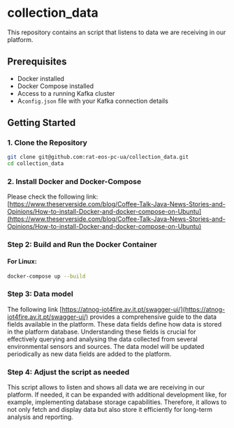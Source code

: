 # collection_data


This repository contains an script that listens to data we are receiving in our platform.

## Prerequisites

- Docker installed
- Docker Compose installed
- Access to a running Kafka cluster
- A`config.json` file with your Kafka connection details


## Getting Started

### 1. Clone the Repository

```bash
git clone git@github.com:rat-eos-pc-ua/collection_data.git
cd collection_data
```

### 2. Install Docker and Docker-Compose
Please check the following link: [https://www.theserverside.com/blog/Coffee-Talk-Java-News-Stories-and-Opinions/How-to-install-Docker-and-docker-compose-on-Ubuntu](https://www.theserverside.com/blog/Coffee-Talk-Java-News-Stories-and-Opinions/How-to-install-Docker-and-docker-compose-on-Ubuntu) 

### Step 2:  Build and Run the Docker Container
#### For Linux:

```bash
docker-compose up --build
```

### Step 3:  Data model
The following link [https://atnog-iot4fire.av.it.pt/swagger-ui/](https://atnog-iot4fire.av.it.pt/swagger-ui/) provides a comprehensive guide to the data fields available in the platform. These data fields define how data is stored in the platform database. Understanding these fields is crucial for effectively querying and analysing the data collected from several environmental sensors and sources.
The data model will be updated periodically as new data fields are added to the platform.

### Step 4:  Adjust the script as needed
This script allows to listen and shows all data we are receiving in our platform. If needed, it can be expanded with additional development like, for example, implementing database storage capabilities. Therefore, it allows to not only fetch and display data but also store it efficiently for long-term analysis and reporting.

